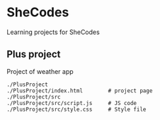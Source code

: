 # SheCodes

Learning projects for SheCodes

## Plus project

Project of weather app

```
./PlusProject
./PlusProject/index.html        # project page
./PlusProject/src
./PlusProject/src/script.js     # JS code
./PlusProject/src/style.css     # Style file
```
